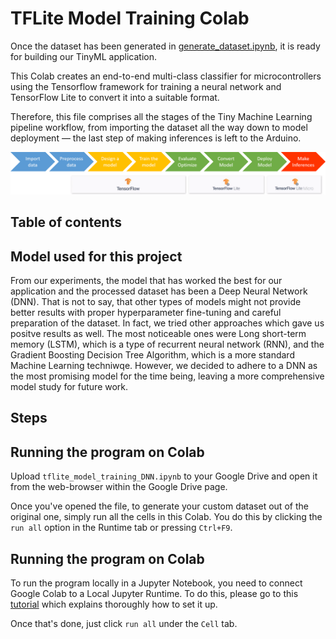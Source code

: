 # TFLite Model Training Colab

Once the dataset has been generated in [generate_dataset.ipynb](../generate_dataset/generate_dataset.ipynb), it is ready for building our TinyML application. 

This Colab creates an end-to-end multi-class classifier for microcontrollers using the Tensorflow framework for training a neural network and TensorFlow Lite to convert it into a suitable format.

Therefore, this file comprises all the stages of the Tiny Machine Learning pipeline workflow, from importing the dataset all the way down to model deployment — the last step of making inferences is left to the Arduino.

![image info](../../../media/TinyML-pipeline.png)




## Table of contents


## Model used for this project

From our experiments, the model that has worked the best for our application and the processed dataset has been a Deep Neural Network (DNN). That is not to say, that other types of models might not provide better results with proper hyperparameter fine-tuning and careful preparation of the dataset. In fact, we tried other approaches which gave us positve results as well. The most noticeable ones were Long short-term memory (LSTM), which is a type of recurrent neural network (RNN), and the Gradient Boosting Decision Tree Algorithm, which is a more standard Machine Learning techniwqe. However, we decided to adhere to a DNN as the most promising model for the time being, leaving a more comprehensive model study for future work.

## Steps


## Running the program on Colab

Upload `tflite_model_training_DNN.ipynb` to your Google Drive and open it from the web-browser within the Google Drive page. 

Once you've opened the file, to generate your custom dataset out of the original one, simply run all the cells in this Colab. You do this by clicking the `run all` option in the Runtime tab or pressing `Ctrl+F9`.


## Running the program on Colab

To run the program locally in a Jupyter Notebook, you need to connect Google Colab to a Local Jupyter Runtime. To do this, please go to this [tutorial](https://research.google.com/colaboratory/local-runtimes.html "Google Colaboratory") which explains thoroughly how to set it up. 

Once that's done, just click `run all` under the `Cell` tab.

